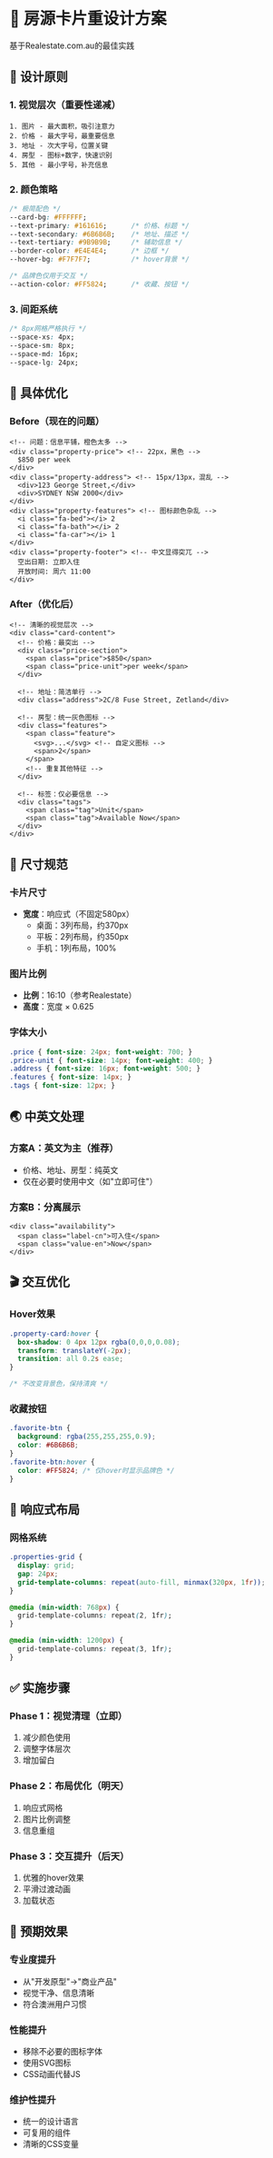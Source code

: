 # 🎨 房源卡片重设计方案

基于Realestate.com.au的最佳实践

## 📐 设计原则

### 1. 视觉层次（重要性递减）
```
1. 图片 - 最大面积，吸引注意力
2. 价格 - 最大字号，最重要信息
3. 地址 - 次大字号，位置关键
4. 房型 - 图标+数字，快速识别
5. 其他 - 最小字号，补充信息
```

### 2. 颜色策略
```css
/* 极简配色 */
--card-bg: #FFFFFF;
--text-primary: #161616;      /* 价格、标题 */
--text-secondary: #6B6B6B;    /* 地址、描述 */
--text-tertiary: #9B9B9B;     /* 辅助信息 */
--border-color: #E4E4E4;      /* 边框 */
--hover-bg: #F7F7F7;          /* hover背景 */

/* 品牌色仅用于交互 */
--action-color: #FF5824;      /* 收藏、按钮 */
```

### 3. 间距系统
```css
/* 8px网格严格执行 */
--space-xs: 4px;
--space-sm: 8px;
--space-md: 16px;
--space-lg: 24px;
```

## 🎯 具体优化

### Before（现在的问题）
```vue
<!-- 问题：信息平铺，橙色太多 -->
<div class="property-price"> <!-- 22px，黑色 -->
  $850 per week
</div>
<div class="property-address"> <!-- 15px/13px，混乱 -->
  <div>123 George Street,</div>
  <div>SYDNEY NSW 2000</div>
</div>
<div class="property-features"> <!-- 图标颜色杂乱 -->
  <i class="fa-bed"></i> 2
  <i class="fa-bath"></i> 2
  <i class="fa-car"></i> 1
</div>
<div class="property-footer"> <!-- 中文显得突兀 -->
  空出日期: 立即入住
  开放时间: 周六 11:00
</div>
```

### After（优化后）
```vue
<!-- 清晰的视觉层次 -->
<div class="card-content">
  <!-- 价格：最突出 -->
  <div class="price-section">
    <span class="price">$850</span>
    <span class="price-unit">per week</span>
  </div>
  
  <!-- 地址：简洁单行 -->
  <div class="address">2C/8 Fuse Street, Zetland</div>
  
  <!-- 房型：统一灰色图标 -->
  <div class="features">
    <span class="feature">
      <svg>...</svg> <!-- 自定义图标 -->
      <span>2</span>
    </span>
    <!-- 重复其他特征 -->
  </div>
  
  <!-- 标签：仅必要信息 -->
  <div class="tags">
    <span class="tag">Unit</span>
    <span class="tag">Available Now</span>
  </div>
</div>
```

## 📏 尺寸规范

### 卡片尺寸
- **宽度**：响应式（不固定580px）
  - 桌面：3列布局，约370px
  - 平板：2列布局，约350px
  - 手机：1列布局，100%

### 图片比例
- **比例**：16:10（参考Realestate）
- **高度**：宽度 × 0.625

### 字体大小
```css
.price { font-size: 24px; font-weight: 700; }
.price-unit { font-size: 14px; font-weight: 400; }
.address { font-size: 16px; font-weight: 500; }
.features { font-size: 14px; }
.tags { font-size: 12px; }
```

## 🌏 中英文处理

### 方案A：英文为主（推荐）
- 价格、地址、房型：纯英文
- 仅在必要时使用中文（如"立即可住"）

### 方案B：分离展示
```vue
<div class="availability">
  <span class="label-cn">可入住</span>
  <span class="value-en">Now</span>
</div>
```

## 🎬 交互优化

### Hover效果
```css
.property-card:hover {
  box-shadow: 0 4px 12px rgba(0,0,0,0.08);
  transform: translateY(-2px);
  transition: all 0.2s ease;
}

/* 不改变背景色，保持清爽 */
```

### 收藏按钮
```css
.favorite-btn {
  background: rgba(255,255,255,0.9);
  color: #6B6B6B;
}
.favorite-btn:hover {
  color: #FF5824; /* 仅hover时显示品牌色 */
}
```

## 📱 响应式布局

### 网格系统
```css
.properties-grid {
  display: grid;
  gap: 24px;
  grid-template-columns: repeat(auto-fill, minmax(320px, 1fr));
}

@media (min-width: 768px) {
  grid-template-columns: repeat(2, 1fr);
}

@media (min-width: 1200px) {
  grid-template-columns: repeat(3, 1fr);
}
```

## ✅ 实施步骤

### Phase 1：视觉清理（立即）
1. 减少颜色使用
2. 调整字体层次
3. 增加留白

### Phase 2：布局优化（明天）
1. 响应式网格
2. 图片比例调整
3. 信息重组

### Phase 3：交互提升（后天）
1. 优雅的hover效果
2. 平滑过渡动画
3. 加载状态

## 🎯 预期效果

### 专业度提升
- 从"开发原型"→"商业产品"
- 视觉干净、信息清晰
- 符合澳洲用户习惯

### 性能提升
- 移除不必要的图标字体
- 使用SVG图标
- CSS动画代替JS

### 维护性提升
- 统一的设计语言
- 可复用的组件
- 清晰的CSS变量